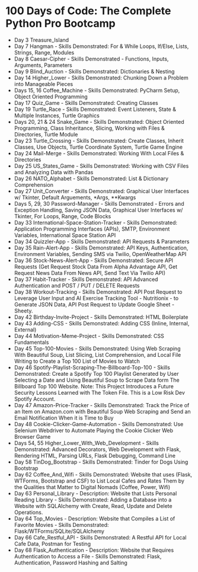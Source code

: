 # 100 Days of Code: The Complete Python Pro Bootcamp


- Day 3 Treasure_Island
- Day 7 Hangman - Skills Demonstrated: For & While Loops, If/Else, Lists, Strings, Range, Modules
- Day 8 Caesar-Cipher - Skills Demonstrated - Functions, Inputs, Arguments, Parameters
- Day 9 Blind_Auction - Skills Demonstrated: Dictionaries & Nesting
- Day 14 Higher_Lower - Skills Demonstrated: Chunking Down a Problem into Manageable Pieces
- Days 15, 16 Coffee_Machine - Skills Demonstrated: PyCharm Setup, Object Oriented Programming
- Day 17 Quiz_Game - Skills Demonstrated: Creating Classes
- Day 19 Turtle_Race - Skills Demonstrated: Event Listeners, State & Multiple Instances, Turtle Graphics
- Days 20, 21 & 24 Snake_Game - Skills Demonstrated: Object Oriented Programming, Class Inheritance, Slicing, Working with Files & Directories, Turtle Module
- Day 23 Turtle_Crossing - Skills Demonstrated: Create Classes, Inherit Classes, Use Objects, Turtle Coordinate System, Turtle Game Engine
- Day 24 Mail-Merge - Skills Demonstrated: Working With Local Files & Directories
- Day 25 US_States_Game - Skills Demonstrated: Working with CSV Files and Analyzing Data with Pandas
- Day 26 NATO_Alphabet - Skills Demonstrated: List & Dictionary Comprehension
- Day 27 Unit_Converter - Skills Demonstrated: Graphical User Interfaces w/ Tkinter, Default Arguements, *Args, **Kwargs
- Days 5, 29, 30 Password-Manager - Skills Demonstrated - Errors and Exception Handling, Saving JSON Data, Graphical User Interfaces w/ Tkinter, For Loops, Range, Code Blocks
- Day 33 International-Space-Station-Tracker - Skills Demonstrated: Application Programming Interfaces (APIs), SMTP, Environment Variables, International Space Station API
- Day 34 Quizzler-App - Skills Demonstrated: API Requests & Parameters
- Day 35 Rain-Alert-App - Skills Demonstrated: API Keys, Authentication, Environment Variables, Sending SMS via Twilio, OpenWeatherMap API
- Day 36 Stock-News-Alert-App - Skills Demonstrated: Secure API Requests (Get Request Stock Data From Alpha Advantage API, Get Request News Data From News API, Send Text Via Twilio API)
- Day 37 Habit-Tracker - Skills Demonstrated: API Advanced Authentication and POST / PUT / DELETE Requests
- Day 38 Workout-Tracking - Skills Demonstrated: API Post Request to Leverage User Input and AI Exercise Tracking Tool - Nutritionix - to Generate JSON Data, API Post Request to Update Google Sheet -Sheety.
- Day 42 Birthday-Invite-Project - Skills Demonstrated: HTML Boilerplate
- Day 43 Adding-CSS - Skills Demonstrated: Adding CSS (Inline, Internal, External)
- Day 44 Motivation-Meme-Project - Skills Demonstrated: CSS Fundamentals
- Day 45 Top-100-Movies - Skills Demonstrated: Using Web Scraping With Beautiful Soup, List Slicing, List Comprehension, and Local File Writing to Create a Top 100 List of Movies to Watch
- Day 46 Spotify-Playlist-Scraping-The-Billboard-Top-100 - Skills Demonstrated: Create a Spotify Top 100 Playlist Generated by User Selecting a Date and Using Beautiful Soup to Scrape Data form The Billboard Top 100 Website. Note: This Project Introduces a Future Security Lessons Learned with The Token File. This is a Low Risk Dev Spotify Account.
- Day 47 Amazon-Price-Tracker - Skills Demonstrated: Track the Price of an Item on Amazon.com with Beautiful Soup Web Scraping and Send an Email Notification When it is Time to Buy
- Day 48 Cookie-Clicker-Game-Automation - Skills Demonstrated: Use Selenium Webdriver to Automate Playing the Cookie Clicker Web Browser Game
- Days 54, 55 Higher_Lower_With_Web_Development - Skills Demonstrated: Advanced Decorators, Web Development with Flask, Rendering HTML, Parsing URLs, Flask Debugging, Command Line
- Day 58 TinDog_Bootstrap - Skills Demonstrated: Tinder for Dogs Using Bootstrap
- Day 62 Coffee_And_Wifi - Skills Demonstrated: Website that uses (Flask, WTForms, Bootstrap and CSF) to List Local Cafes and Rates Them by the Qualities that Matter to Digital Nomads (Coffee, Power, Wifi)
- Day 63 Personal_Library - Description: Website that Lists Personal Reading Library - Skills Demonstrated: Adding a Database into a Website with SQLAlchemy with Create, Read, Update and Delete Operations.
- Day 64 Top_Movies - Description: Website that Compiles a List of Favorite Movies - Skills Demonstrated: Flask/WTForms/SQLite/SQLAlchemy
- Day 66 Cafe_Restful_API - Skills Demonstrated: A Restful API for Local Cafe Data, Postman for Testing
- Day 68 Flask_Authentication - Description: Website that Requires Authentication to Access a File - Skills Demonstrated: Flask, Authentication, Password Hashing and Salting

